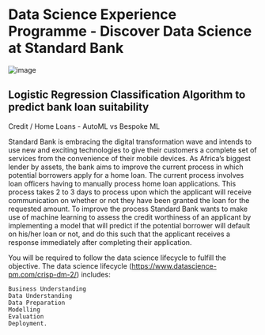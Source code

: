 
# Data Science Experience Programme - Discover Data Science at Standard Bank
![image](https://user-images.githubusercontent.com/94855929/222997362-6441ba97-914e-468b-a305-7fd47b0541eb.png)


## Logistic Regression Classification Algorithm to predict bank loan suitability 

Credit / Home Loans - AutoML vs Bespoke ML

Standard Bank is embracing the digital transformation wave and intends to use new and exciting technologies to give their customers a complete set of services from the convenience of their mobile devices. As Africa’s biggest lender by assets, the bank aims to improve the current process in which potential borrowers apply for a home loan. The current process involves loan officers having to manually process home loan applications. This process takes 2 to 3 days to process upon which the applicant will receive communication on whether or not they have been granted the loan for the requested amount. To improve the process Standard Bank wants to make use of machine learning to assess the credit worthiness of an applicant by implementing a model that will predict if the potential borrower will default on his/her loan or not, and do this such that the applicant receives a response immediately after completing their application.

You will be required to follow the data science lifecycle to fulfill the objective. The data science lifecycle (https://www.datascience-pm.com/crisp-dm-2/) includes:

    Business Understanding
    Data Understanding
    Data Preparation
    Modelling
    Evaluation
    Deployment.
